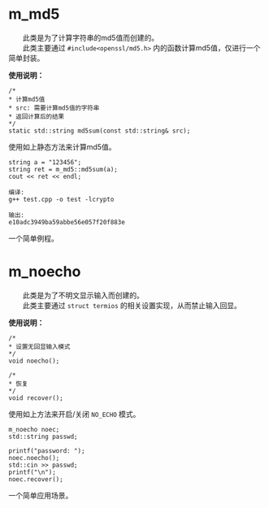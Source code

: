 # m_md5
&emsp;&emsp;此类是为了计算字符串的md5值而创建的。</br>
&emsp;&emsp;此类主要通过 `#include<openssl/md5.h>` 内的函数计算md5值，仅进行一个简单封装。

**使用说明：**
```
/*
* 计算md5值
* src: 需要计算md5值的字符串
* 返回计算后的结果
*/
static std::string md5sum(const std::string& src);
```
使用如上静态方法来计算md5值。
```
string a = "123456";
string ret = m_md5::md5sum(a);
cout << ret << endl;

编译:
g++ test.cpp -o test -lcrypto

输出:
e10adc3949ba59abbe56e057f20f883e
```
一个简单例程。

# m_noecho
&emsp;&emsp;此类是为了不明文显示输入而创建的。</br>
&emsp;&emsp;此类主要通过 `struct termios` 的相关设置实现，从而禁止输入回显。

**使用说明：**
```
/*
* 设置无回显输入模式
*/
void noecho();

/*
* 恢复
*/
void recover();
```
使用如上方法来开启/关闭 `NO_ECHO` 模式。
```
m_noecho noec;
std::string passwd;

printf("password: ");
noec.noecho();
std::cin >> passwd;
printf("\n");
noec.recover();
```
一个简单应用场景。


